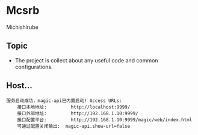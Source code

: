 # Mcsrb

Michishirube

## Topic

- The project is collect about any useful code and common configurations.

## Host...
```
服务启动成功，magic-api已内置启动! Access URLs:
	接口本地地址: 		http://localhost:9999/
	接口外部地址: 		http://192.168.1.10:9999/
	接口配置平台: 		http://192.168.1.10:9999/magic/web/index.html
	可通过配置关闭输出: 	magic-api.show-url=false
```